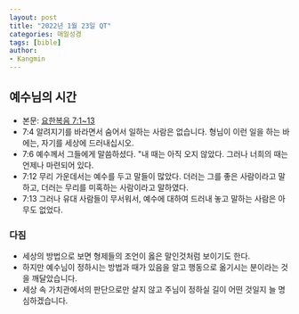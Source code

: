 ```yaml
---
layout: post
title: "2022년 1월 23일 QT"
categories: 매일성경
tags: [bible]
author:
- Kangmin
---
```


## 예수님의 시간
- 본문: [요한복음 7:1~13](https://www.bskorea.or.kr/bible/korbibReadpage.php?version=SAENEW&book=jhn&chap=7&sec=1&cVersion=&fontSize=15px&fontWeight=normal)
- 7:4 알려지기를 바라면서 숨어서 일하는 사람은 없습니다. 형님이 이런 일을 하는 바에는, 자기를 세상에 드러내십시오.
- 7:6 예수께서 그들에게 말씀하셨다. "내 때는 아직 오지 않았다. 그러나 너희의 때는 언제나 마련되어 있다.
- 7:12 무리 가운데서는 예수를 두고 말들이 많았다. 더러는 그를 좋은 사람이라고 말하고, 더러는 무리를 미혹하는 사람이라고 말하였다.
- 7:13 그러나 유대 사람들이 무서워서, 예수에 대하여 드러내 놓고 말하는 사람은 아무도 없었다.

### 다짐
- 세상의 방법으로 보면 형제들의 조언이 옳은 말인것처럼 보이기도 한다.
- 하지만 예수님이 정하시는 방법과 때가 있음을 알고 행동으로 옮기시는 분이라는 것을 깨달았습니다.
- 세상 속 가치관에서의 판단으로만 살지 않고 주님이 정하실 길이 어떤 것일지 늘 명심하겠습니다.
